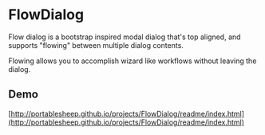 # FlowDialog

Flow dialog is a bootstrap inspired modal dialog that's top aligned, and supports "flowing" between multiple dialog contents.

Flowing allows you to accomplish wizard like workflows without leaving the dialog.

## Demo
[http://portablesheep.github.io/projects/FlowDialog/readme/index.html](http://portablesheep.github.io/projects/FlowDialog/readme/index.html)